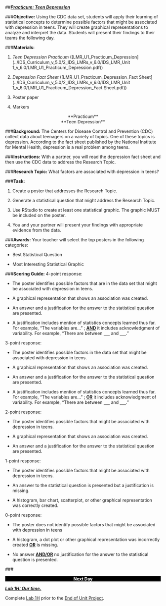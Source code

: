 ##***<u>Practicum: Teen Depression</u>***

###**Objective:**
Using the CDC data set, students will apply their learning of statistical concepts to determine possible
factors that might be associated with depression in teens. They will create graphical representations to
analyze and interpret the data. Students will present their findings to their teams the following day.

###**Materials:**

1. *Teen Depression Practicum* ([LMR_U1_Practicum_Depression](../IDS_Curriculum_v_5.0/2_IDS_LMRs_v_6.0/IDS_LMR_Unit 1_v_6.0/LMR_U1_Practicum_Depression.pdf))

2. *Depression Fact Sheet* ([LMR_U1_Practicum_Depression_Fact Sheet](../IDS_Curriculum_v_5.0/2_IDS_LMRs_v_6.0/IDS_LMR_Unit 1_v_6.0/LMR_U1_Practicum_Depression_Fact Sheet.pdf))

3. Poster paper

4. Markers

<center>**Practicum**</center>

<center>**Teen Depression**</center>

###**Background:**
The Centers for Disease Control and Prevention (CDC) collect data about teenagers on a variety of topics.
One of these topics is depression. According to the fact sheet published by the National Institute for
Mental Health, depression is a real problem among teens.

###**Instructions:**
With a partner, you will read the depression fact sheet and then use the CDC data to address the
Research Topic.

###**Research Topic:**
What factors are associated with depression in teens?

###**Task:**
1. Create a poster that addresses the Research Topic.

2. Generate a statistical question that might address the Research Topic.

3. Use RStudio to create at least one statistical graphic. The graphic MUST be included on the
poster.

4. You and your partner will present your findings with appropriate evidence from the data.

###**Awards:**
Your teacher will select the top posters in the following categories:

* Best Statistical Question

* Most Interesting Statistical Graphic

###**Scoring Guide:**
4-point response:

* The poster identifies possible factors that are in the data set that might be associated with
depression in teens.

* A graphical representation that shows an association was created.

* An answer and a justification for the answer to the statistical question are presented.

* A justification includes mention of statistics concepts learned thus far. For example, “The
variables are…” ; **<u>AND</u>** it includes acknowledgment of variability. For example, “There are
between <u>&nbsp;&nbsp;&nbsp;&nbsp;&nbsp;</u> and <u>&nbsp;&nbsp;&nbsp;&nbsp;&nbsp;</u>.”

3-point response:

* The poster identifies possible factors in the data set that might be associated with depression in
teens.

* A graphical representation that shows an association was created.

* An answer and a justification for the answer to the statistical question are presented.

* A justification includes mention of statistics concepts learned thus far. For example, “The
variables are…” ; **<u>OR</u>** it includes acknowledgment of variability. For example, “There are between
<u>&nbsp;&nbsp;&nbsp;&nbsp;&nbsp;</u> and <u>&nbsp;&nbsp;&nbsp;&nbsp;&nbsp;</u>.”

2-point response:

* The poster identifies possible factors that might be associated with depression in teens.

* A graphical representation that shows an association was created.

* An answer and a justification for the answer to the statistical question are presented.

1-point response:

* The poster identifies possible factors that might be associated with depression in teens.

* An answer to the statistical question is presented but a justification is missing.

* A histogram, bar chart, scatterplot, or other graphical representation was correctly created.

0-point response:

* The poster does not identify possible factors that might be associated with depression in teens

* A histogram, a dot plot or other graphical representation was incorrectly created **<u>OR</u>** is missing.

* No answer **<u>AND/OR</u>** no justification for the answer to the statistical question is presented.

###<p style="background: black; color: white; text-align: center;">**Next Day**</p>

[<u>***Lab 1H: Our time.***</u>](lab1h.md)

Complete [Lab 1H](lab1h.md) prior to the [End of Unit Project](end.md).
